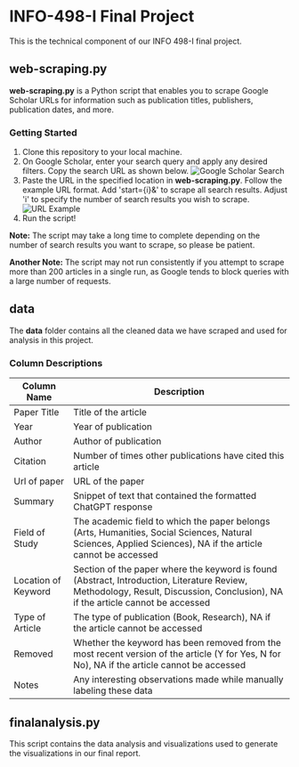 # INFO-498-I Final Project

This is the technical component of our INFO 498-I final project.

## web-scraping.py
**web-scraping.py** is a Python script that enables you to scrape Google Scholar URLs for information such as publication titles, publishers, publication dates, and more.

### Getting Started
1. Clone this repository to your local machine.
2. On Google Scholar, enter your search query and apply any desired filters. Copy the search URL as shown below.
   ![Google Scholar Search](https://github.com/SirBlank/INFO-498-I-Final-Project/assets/114832146/c53fb48e-556e-4b7c-b61b-d6e8cea21e1c)
3. Paste the URL in the specified location in **web-scraping.py**. Follow the example URL format. Add 'start={i}&' to scrape all search results. Adjust 'i' to specify the number of search results you wish to scrape.
   ![URL Example](https://github.com/SirBlank/INFO-498-I-Final-Project/assets/114832146/c0752260-1834-4b2a-8b86-541ce5116ff8)
4. Run the script!

**Note:** The script may take a long time to complete depending on the number of search results you want to scrape, so please be patient.

**Another Note:** The script may not run consistently if you attempt to scrape more than 200 articles in a single run, as Google tends to block queries with a large number of requests.

## data
The **data** folder contains all the cleaned data we have scraped and used for analysis in this project.

### Column Descriptions

| Column Name          | Description                                                                                                        |
|----------------------|--------------------------------------------------------------------------------------------------------------------|
| Paper Title          | Title of the article                                                                                               |
| Year                 | Year of publication                                                                                                |
| Author               | Author of publication                                                                                              |
| Citation             | Number of times other publications have cited this article                                                         |
| Url of paper         | URL of the paper                                                                                                   |
| Summary              | Snippet of text that contained the formatted ChatGPT response                                                      |
| Field of Study       | The academic field to which the paper belongs (Arts, Humanities, Social Sciences, Natural Sciences, Applied Sciences), NA if the article cannot be accessed |
| Location of Keyword  | Section of the paper where the keyword is found (Abstract, Introduction, Literature Review, Methodology, Result, Discussion, Conclusion), NA if the article cannot be accessed  |
| Type of Article      | The type of publication (Book, Research), NA if the article cannot be accessed                                                                           |
| Removed              | Whether the keyword has been removed from the most recent version of the article (Y for Yes, N for No), NA if the article cannot be accessed             |
| Notes                | Any interesting observations made while manually labeling these data                                               |

## finalanalysis.py
This script contains the data analysis and visualizations used to generate the visualizations in our final report.
